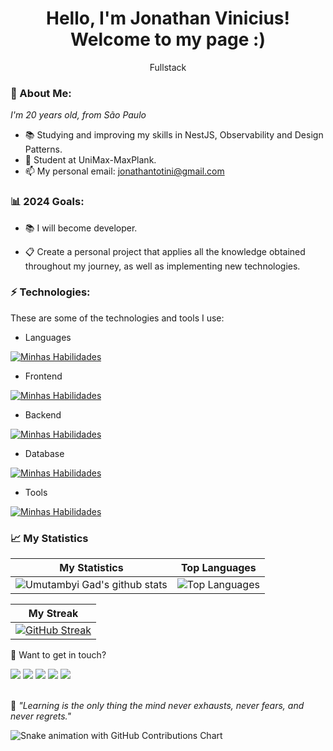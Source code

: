 <h1 align='center'>
  Hello, I'm Jonathan Vinicius!
  <br/>
  Welcome to my page :)
</h1>
<p align='center'>
  Fullstack
</p>

### 🌻 About Me:

<p>
  <em>
    I'm 20 years old, from São Paulo 
  </em>
</p>

- 📚 Studying and improving my skills in NestJS, Observability and Design Patterns.
- 🚀 Student at UniMax-MaxPlank.
- 📫 My personal email: jonathantotini@gmail.com

### 📊 2024 Goals:

- 📚 I will become developer.

- 📋 Create a personal project that applies all the knowledge obtained throughout my journey, as well as implementing new technologies.


### ⚡ Technologies:

These are some of the technologies and tools I use:

- Languages

[![Minhas Habilidades](https://skillicons.dev/icons?i=js,ts,nodejs,py)](https://skillicons.dev)

- Frontend

[![Minhas Habilidades](https://skillicons.dev/icons?i=html,css,jquery,react,next,redux,sass,styledcomponents,tailwind,jest,bootstrap)](https://skillicons.dev)

- Backend

[![Minhas Habilidades](https://skillicons.dev/icons?i=express,nest,docker,prisma,jest,firebase)](https://skillicons.dev)

- Database

[![Minhas Habilidades](https://skillicons.dev/icons?i=mongodb,mysql,postgres)](https://skillicons.dev)

- Tools

[![Minhas Habilidades](https://skillicons.dev/icons?i=aws,azure,git,github,githubactions,gitlab,vitest,grafana,elasticsearch,figma,postman)](https://skillicons.dev)

### 📈 My Statistics

| My Statistics                                                                                                                                                            | Top Languages                                                                                                                                                                    |
| ------------------------------------------------------------------------------------------------------------------------------------------------------------------------ | ---------------------------------------------------------------------------------------------------------------------------------------------------------------------------------- |
| ![Umutambyi Gad's github stats](https://github-readme-stats.vercel.app/api?username=Jonathanfullstack&show_icons=true&hide_border=true&count_private=true&theme=jolly) | ![Top Languages](https://github-readme-stats.vercel.app/api/top-langs/?username=Jonathanfullstack&langs_count=10&count_private=true&hide_border=true&theme=jolly&layout=compact) |


| My Streak                                                                                                                                                             |
| ----------------------------------------------------------------------------------------------------------------------------------------------------------------------- |
| [![GitHub Streak](https://streak-stats.demolab.com/?user=Jonathanfullstack&theme=jolly)](https://git.io/streak-stats) |

💬 Want to get in touch?

<div>
  <a href = "https://open.spotify.com/user/21n5kjzxtxsswwv2o3v47ktsa"><img src="https://img.shields.io/badge/Spotify-1ED760?style=for-the-badge&logo=spotify&logoColor=white" target="_blank"></a>
  <a href="https://www.linkedin.com/in/jonathan-balieiro" target="_blank"><img src="https://img.shields.io/badge/-LinkedIn-%230077B5?style=for-the-badge&logo=linkedin&logoColor=white" target="_blank"></a>
  <a href="[https://www.linkedin.com/in/jonathan-balieiro](https://www.instagram.com/jonathan_desenvolvedor/)" target="_blank"><img src="![Instagram](https://img.shields.io/badge/Instagram-%23E4405F.svg?style=for-the-badge&logo=Instagram&logoColor=white)" target="_blank"></a>
  <a href="https://api.whatsapp.com/send/?phone=%2B5519992000434&text&app_absent=0" target="_blank"><img src="https://img.shields.io/badge/WhatsApp-25D366?style=for-the-badge&logo=whatsapp&logoColor=white" target="_blank"></a>
  <a href = "mailto:jonathantotini@gmail.com"><img src="https://img.shields.io/badge/-Gmail-%23333?style=for-the-badge&logo=gmail&logoColor=white" target="_blank"></a>
</div>
<br>
<p>🧠 <span style="font-style:italic">"Learning is the only thing the mind never exhausts, never fears, and never regrets."</span></p>


![Snake animation with GitHub Contributions Chart](https://github.com/Jonathanfullstack/Jonathanfullstack/blob/snake-output/github-contribution-grid-snake.svg)
